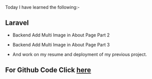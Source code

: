 Today I have learned the following:-

## Laravel
- Backend Add Multi Image in About Page Part 2
- Backend Add Multi Image in About Page Part 3


- And work on my resume and deployment of my previous project.

## For Github Code Click [here]()